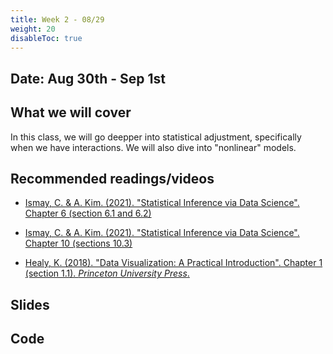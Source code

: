 ```yaml
---
title: Week 2 - 08/29
weight: 20
disableToc: true
---
```


## Date: Aug 30th - Sep 1st

## What we will cover

In this class, we will go deepper into statistical adjustment, specifically when we have interactions. We will also dive into "nonlinear" models.

## Recommended readings/videos

- [Ismay, C. & A. Kim. (2021). "Statistical Inference via Data Science". Chapter 6 (section 6.1 and 6.2)](https://moderndive.com/6-multiple-regression.html)

- [Ismay, C. & A. Kim. (2021). "Statistical Inference via Data Science". Chapter 10 (sections 10.3)](https://moderndive.com/10-inference-for-regression.html)

- [Healy, K. (2018). "Data Visualization: A Practical Introduction". Chapter 1 (section 1.1). *Princeton University Press*.](https://socviz.co/lookatdata.html)



## Slides
<!-- 
{{% button href="https://sta235.netlify.app/Classes/Week2/1_OLS/f2022_sta235h_3_reg.html" icon="fas fa-external-link-alt" icon-position="right" %}}New window{{% /button %}} {{% button href="https://sta235.netlify.app/Classes/Week2/1_OLS/f2022_sta235h_3_reg.pdf" icon="fas fa-file-pdf" icon-position="right" %}}Download{{% /button %}} 

{{< slides src="https://sta235.netlify.app/Classes/Week2/1_OLS/f2022_sta235h_3_reg.html" >}}

-->
## Code
<!-- 
Here is the R script we will review in class, with some additional questions: 

<a onclick="ga('send', 'event', 'External-Link','click','code2','0','Link');" href="https://raw.githubusercontent.com/maibennett/sta235/main/exampleSite/content/Classes/Week2/1_OLS/code/f2022_sta235h_2_reg.R" target="_blank" class="btn btn-default">Download<i class="fas fa-code"></i></a> 
-->

<!-- 
## Notes

- *How do I interpret log transformations of variables in a linear regression?*

**Answer**: A lot of the time, we want to transform our dependent variable `$ y $` to `$ \log(y) $`, so that it's normally distributed (e.g. income), or sometimes we could also have a covariates included in our model in a log form. How do we interpret the coefficients in a linear regression model under these transformations? As we saw in class, you can actually interpret them as percentage changes! Take a look at this article to see how to exactly interpret these coefficients, depending on whether your dependent or independent variable (or both!) are in log form. {{% button href="https://data.library.virginia.edu/interpreting-log-transformations-in-a-linear-model/" icon="fas fa-external-link-alt" icon-position="right" %}}Go to article{{% /button %}}

- *Do we need to standardize binary covariates?*

**Answer**: As we saw in class, the main problem with standardizing binary variables is that the interpretation becomes more complicated (e.g. what does "1 standard deviation increase" of the Bechdel test variable mean?). One way to address this would be to not standardize coefficients for indicators (be careful here when comparing effect sizes, though), or standardize variables as suggested by [Andrew Gelman](https://statmodeling.stat.columbia.edu/2010/04/12/a_question_abou_9/), where you can [divide all numeric variables by two standard deviations](http://www.stat.columbia.edu/~gelman/research/published/standardizing7.pdf) to make them comparable to the coefficients of binary variables (Note: we won't be doing that in this class, but the information is here if someone is curious about this). -->